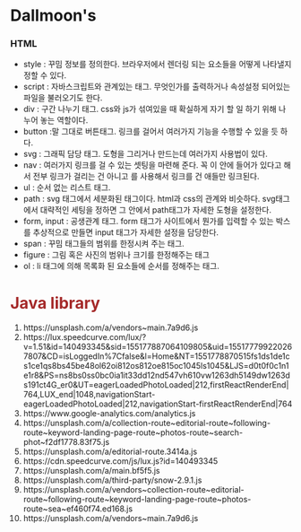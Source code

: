 # Dallmoon's 
### HTML
- style : 꾸밈 정보를 정의한다. 브라우저에서 렌더링 되는 요소들을 어떻게 나타낼지 정할 수 있다.
- script : 자바스크립트와 관계있는 태그. 무엇인가를 출력하거나 속성설정 되어있는 파일을 불러오기도 한다.
- div : 구간 나누기 태그. css와 js가 섞여있을 때 확실하게 자기 할 일 하기 위해 나누어 놓는 역할이다.
- button :말 그대로 버튼태그. 링크를 걸어서 여러가지 기능을 수행할 수 있을 듯 하다.
- svg : 그래픽 담당 태그. 도형을 그리거나 만드는데 여러가지 사용법이 있다.
- nav : 여러가지 링크를 걸 수 있는 셋팅을 마련해 준다. 꼭 이 안에 들어가 있다고 해서 전부 링크가 걸리는 건 아니고 <a href></a>를 사용해서 링크를 건 애들만 링크된다.
- ul : 순서 없는 리스트 태그.
- path : svg 태그에서 세분화된 태그이다. html과 css의 관계와 비슷하다. svg태그에서 대략적인 세팅을 정하면 그 안에서 path태그가 자세한 도형을 설정한다.
- form, input : 공생관계 태그. form 태그가 사이트에서 뭔가를 입력할 수 있는 박스를 추상적으로 만들면 input 태그가 자세한 설정을 담당한다.
- span : 꾸밈 태그들의 범위를 한정시켜 주는 태그.
- figure : 그림 혹은 사진의 범위나 크기를 한정해주는 태그
- ol : li 태그에 의해 목록화 된 요소들에 순서를 정해주는 태그.


<h1 style= "color:brown;"> Java library </h1>

<ol>
<li>https://unsplash.com/a/vendors~main.7a9d6.js</li>
<li>https://lux.speedcurve.com/lux/?v=1.51&id=140493345&sid=155177887064109805&uid=155177799220267807&CD=isLoggedIn%7Cfalse&l=Home&NT=1551778870515fs1ds1de1cs1ce1qs8bs45be48ol62oi812os812oe815oc1045ls1045&LJS=d0t0f0c1n1e1r8&PS=ns8bs0ss0bc0ia1it33dd12nd547vh610vw1263dh5149dw1263ds191ct4G_er0&UT=eagerLoadedPhotoLoaded|212,firstReactRenderEnd|764,LUX_end|1048,navigationStart-eagerLoadedPhotoLoaded|212,navigationStart-firstReactRenderEnd|764</li>
<li>https://www.google-analytics.com/analytics.js</li>
<li>https://unsplash.com/a/collection-route~editorial-route~following-route~keyword-landing-page-route~photos-route~search-phot~f2df1778.83f75.js</li>
<li>https://unsplash.com/a/editorial-route.3414a.js</li>
<li>https://cdn.speedcurve.com/js/lux.js?id=140493345</li>
<li>https://unsplash.com/a/main.bf5f5.js</li>
<li>https://unsplash.com/a/third-party/snow-2.9.1.js</li>
<li>https://unsplash.com/a/vendors~collection-route~editorial-route~following-route~keyword-landing-page-route~photos-route~sea~ef460f74.ed168.js</li>
<li>https://unsplash.com/a/vendors~main.7a9d6.js</li>
</ol>